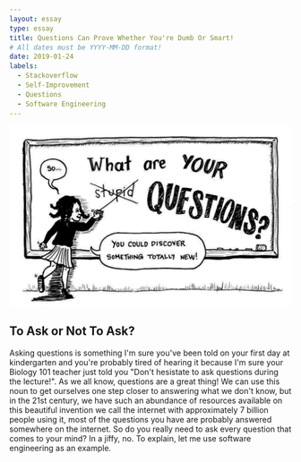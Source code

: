 ```yaml
---
layout: essay
type: essay
title: Questions Can Prove Whether You're Dumb Or Smart!
# All dates must be YYYY-MM-DD format!
date: 2019-01-24
labels:
  - Stackoverflow
  - Self-Improvement
  - Questions
  - Software Engineering
---
```

<img class="ui medium right floated rounded image" src="../images/nostupidquestion.jpg">

## **To Ask or Not To Ask?**
Asking questions is something I'm sure you've been told on your first day at kindergarten and you're probably tired of hearing it because I'm sure your Biology 101 teacher just told you "Don't hesistate to ask questions during the lecture!". As we all know, questions are a great thing! We can use this noun to get ourselves one step closer to answering what we don't know, but in the 21st century, we have such an abundance of resources available on this beautiful invention we call the internet with approximately 7 billion people using it, most of the questions you have are probably answered somewhere on the internet. So do you really need to ask every question that comes to your mind? In a jiffy, no. To explain, let me use software engineering as an example.
